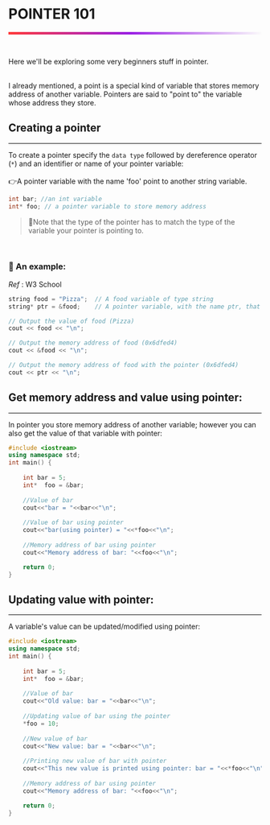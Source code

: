 # POINTER 101
<hr style="height: 5px; border: none;
background: rgb(255,55,55);background: linear-gradient(90deg, rgba(255,55,55,1) 0%, rgba(152,27,228,1) 48%, rgba(251,251,251,1) 100%);">
<br>

Here we'll be exploring some very beginners stuff in pointer.
<br><br>

I already mentioned, a point is a special kind of variable that stores memory address of another variable. Pointers are said to "point to" the variable whose address they store.


## Creating a pointer
<hr style="background: black">

To create a pointer specify the `data type` followed by dereference operator (`*`) and an identifier or name of your pointer variable:
<br><br>
👉A pointer variable with the name 'foo' point to another string variable.
```c++
int bar; //an int variable
int* foo; // a pointer variable to store memory address
```

>📢Note that the type of the pointer has to match the type of the variable your pointer is pointing to.

<br>

### 📌 An example:

_Ref_ : W3 School

```c++
string food = "Pizza";  // A food variable of type string
string* ptr = &food;    // A pointer variable, with the name ptr, that stores the address of food

// Output the value of food (Pizza)
cout << food << "\n";

// Output the memory address of food (0x6dfed4)
cout << &food << "\n";

// Output the memory address of food with the pointer (0x6dfed4)
cout << ptr << "\n";
```

## Get memory address and value using pointer:
<hr style="background: black">

In pointer you store memory address of another variable; however you can also get the value of that variable with pointer:

```c++
#include <iostream>
using namespace std;
int main() {
    
    int bar = 5;
    int*  foo = &bar;
    
    //Value of bar
    cout<<"bar = "<<bar<<"\n";
    
    //Value of bar using pointer
    cout<<"bar(using pointer) = "<<*foo<<"\n";
    
    //Memory address of bar using pointer
    cout<<"Memory address of bar: "<<foo<<"\n";

    return 0;
}
```

## Updating value with pointer:
<hr style="background: black">

A variable's value can be updated/modified using pointer:

```c++
#include <iostream>
using namespace std;
int main() {
    
    int bar = 5;
    int*  foo = &bar;
    
    //Value of bar
    cout<<"Old value: bar = "<<bar<<"\n";
    
    //Updating value of bar using the pointer
    *foo = 10;
    
    //New value of bar
    cout<<"New value: bar = "<<bar<<"\n";
    
    //Printing new value of bar with pointer
    cout<<"This new value is printed using pointer: bar = "<<*foo<<"\n";
    
    //Memory address of bar using pointer
    cout<<"Memory address of bar: "<<foo<<"\n";

    return 0;
}
```

